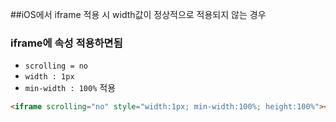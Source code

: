 ##iOS에서 iframe 적용 시 width값이 정상적으로 적용되지 않는 경우
### iframe에 속성 적용하면됨
* `scrolling = no`
* `width : 1px`
* `min-width : 100%` 적용
```html
<iframe scrolling="no" style="width:1px; min-width:100%; height:100%"></iframe>
```
